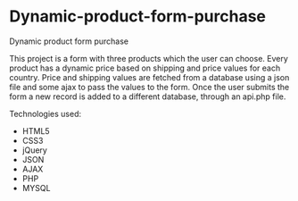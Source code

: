 # Dynamic-product-form-purchase
Dynamic product form purchase

<p>This project is a form with three products which the user can choose. 
Every product has a dynamic price based on shipping and price values for each country.
Price and shipping values are fetched from a database using a json file and some ajax to pass the values to the form.
Once the user submits the form a new record is added to a different database, through an api.php file.
</p>

<p>Technologies used:</p>
<ul>
<li>HTML5</li>
<li>CSS3</li>
<li>jQuery</li>
<li>JSON</li>
<li>AJAX</li>
<li>PHP</li>
<li>MYSQL</li>
</ul>
